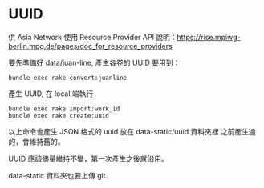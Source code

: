 # UUID

供 Asia Network 使用
Resource Provider API 說明：<https://rise.mpiwg-berlin.mpg.de/pages/doc_for_resource_providers>

要先準備好 data/juan-line, 產生各卷的 UUID 要用到：

    bundle exec rake convert:juanline

產生 UUID, 在 local 端執行

    bundle exec rake import:work_id
    bundle exec rake create:uuid

以上命令會產生 JSON 格式的 uuid 放在 data-static/uuid 資料夾裡
之前產生過的，會維持舊的。

UUID 應該儘量維持不變，第一次產生之後就沿用。

data-static 資料夾也要上傳 git.
